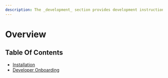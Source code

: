 ```yaml
---
description: The _development_ section provides development instructions for setting up and working with the Phoenix platform.
---
```


# Overview

## Table Of Contents

* [Installation](installation.md)
* [Developer Onboarding](developer-onboarding.md)
